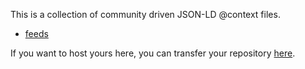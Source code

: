 This is a collection of community driven JSON-LD @context files.

* [feeds](https://json-ld.io/feeds)

If you want to host yours here, you can transfer your repository [here](https://github.com/jsonld-io).


